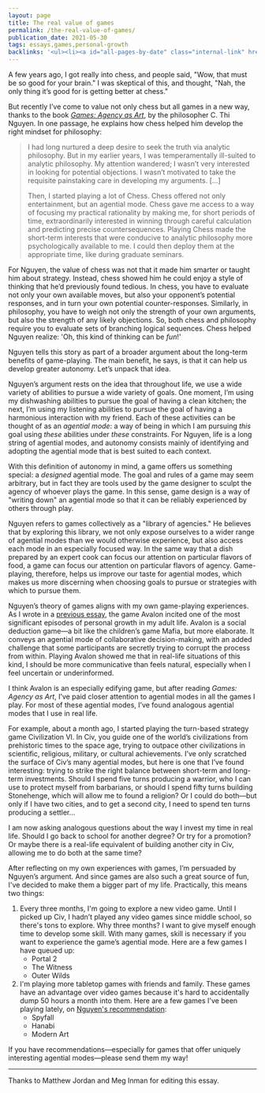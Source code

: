 ```yaml
---
layout: page
title: The real value of games
permalink: /the-real-value-of-games/
publication_date: 2021-05-30
tags: essays,games,personal-growth
backlinks: '<ul><li><a id="all-pages-by-date" class="internal-link" href="/all-pages-by-date/">All pages by date</a></li><li><a id="essays" class="internal-link" href="/essays/">Essays</a></li><li><a id="games" class="internal-link" href="/games/">Pages tagged &#39;games&#39;</a></li><li><a id="personal-growth" class="internal-link" href="/personal-growth/">Pages tagged &#39;personal-growth&#39;</a></li><li><a id="start-here" class="internal-link" href="/start-here/">Start here</a></li></ul>'
---
```


A few years ago, I got really into chess, and people said, "Wow, that must be so good for your brain." I was skeptical of this, and thought, "Nah, the only thing it’s good for is getting better at chess."

But recently I’ve come to value not only chess but all games in a new way, thanks to the book <a id="nguyen-games" class="internal-link" href="/nguyen-games/">*Games: Agency as Art*</a>, by the philosopher C. Thi Nguyen. In one passage, he explains how chess helped him develop the right mindset for philosophy:

> I had long nurtured a deep desire to seek the truth via analytic philosophy. But in my earlier years, I was temperamentally ill-suited to analytic philosophy. My attention wandered; I wasn’t very interested in looking for potential objections. I wasn’t motivated to take the requisite painstaking care in developing my arguments. [...] 
> 
> Then, I started playing a lot of Chess. Chess offered not only entertainment, but an agential mode. Chess gave me access to a way of focusing my practical rationality by making me, for short periods of time, extraordinarily interested in winning through careful calculation and predicting precise countersequences. Playing Chess made the short-term interests that were conducive to analytic philosophy more psychologically available to me. I could then deploy them at the appropriate time, like during graduate seminars.

For Nguyen, the value of chess was not that it made him smarter or taught him about strategy. Instead, chess showed him he could enjoy a style of thinking that he’d previously found tedious. In chess, you have to evaluate not only your own available moves, but also your opponent’s potential responses, and in turn your own potential counter-responses. Similarly, in philosophy, you have to weigh not only the strength of your own arguments, but also the strength of any likely objections. So, both chess and philosophy require you to evaluate sets of branching logical sequences. Chess helped Nguyen realize: 'Oh, this kind of thinking can be *fun*!'

Nguyen tells this story as part of a broader argument about the long-term benefits of game-playing. The main benefit, he says, is that it can help us develop greater autonomy. Let’s unpack that idea.

Nguyen’s argument rests on the idea that throughout life, we use a wide variety of abilities to pursue a wide variety of goals. One moment, I’m using my dishwashing abilities to pursue the goal of having a clean kitchen; the next, I’m using my listening abilities to pursue the goal of having a harmonious interaction with my friend. Each of these activities can be thought of as an *agential mode*: a way of being in which I am pursuing *this* goal using *these* abilities under *these* constraints. For Nguyen, life is a long string of agential modes, and autonomy consists mainly of identifying and adopting the agential mode that is best suited to each context.

With this definition of autonomy in mind, a game offers us something special: a *designed* agential mode. The goal and rules of a game may seem arbitrary, but in fact they are tools used by the game designer to sculpt the agency of whoever plays the game. In this sense, game design is a way of "writing down" an agential mode so that it can be reliably experienced by others through play.

Nguyen refers to games collectively as a "library of agencies." He believes that by exploring this library, we not only expose ourselves to a wider range of agential modes than we would otherwise experience, but also access each mode in an especially focused way. In the same way that a dish prepared by an expert cook can focus our attention on particular flavors of food, a game can focus our attention on particular flavors of agency. Game-playing, therefore, helps us improve our taste for agential modes, which makes us more discerning when choosing goals to pursue or strategies with which to pursue them.

Nguyen’s theory of games aligns with my own game-playing experiences. As I wrote in a <a id="talk-more" class="internal-link" href="/talk-more/">previous essay</a>, the game Avalon incited one of the most significant episodes of personal growth in my adult life. Avalon is a social deduction game—a bit like the children’s game Mafia, but more elaborate. It conveys an agential mode of collaborative decision-making, with an added challenge that some participants are secretly trying to corrupt the process from within. Playing Avalon showed me that in real-life situations of this kind, I should be more communicative than feels natural, especially when I feel uncertain or underinformed.

I think Avalon is an especially edifying game, but after reading *Games: Agency as Art*, I’ve paid closer attention to agential modes in all the games I play. For most of these agential modes,  I’ve found analogous agential modes that I use in real life.

For example, about a month ago, I started playing the turn-based strategy game Civilization VI. In Civ, you guide one of the world’s civilizations from prehistoric times to the space age, trying to outpace other civilizations in scientific, religious, military, or cultural achievements. I’ve only scratched the surface of Civ’s many agential modes, but here is one that I’ve found interesting: trying to strike the right balance between short-term and long-term investments. Should I spend five turns producing a warrior, who I can use to protect myself from barbarians, or should I spend fifty turns building Stonehenge, which will allow me to found a religion? Or I could do both—but only if I have two cities, and to get a second city, I need to spend ten turns producing a settler…

I am now asking analogous questions about the way I invest my time in real life. Should I go back to school for another degree? Or try for a promotion? Or maybe there is a real-life equivalent of building another city in Civ, allowing me to do both at the same time?

After reflecting on my own experiences with games, I’m persuaded by Nguyen’s argument. And since games are also such a great source of fun, I've decided to make them a bigger part of my life. Practically, this means two things:

1. Every three months, I'm going to explore a new video game. Until I picked up Civ, I hadn’t played any video games since middle school, so there's tons to explore. Why three months? I want to give myself enough time to develop some skill. With many games, skill is necessary if you want to experience the game’s agential mode. Here are a few games I have queued up:
    - Portal 2
    - The Witness
    - Outer Wilds
2. I'm playing more tabletop games with friends and family. These games have an advantage over video games because it's hard to accidentally dump 50 hours a month into them. Here are a few games I've been playing lately, on [Nguyen's recommendation](https://objectionable.net/2020/12/07/board-games-so-many-recommendations/):
    - Spyfall
    - Hanabi
    - Modern Art

If you have recommendations—especially for games that offer uniquely interesting agential modes—please send them my way!

----

Thanks to Matthew Jordan and Meg Inman for editing this essay.